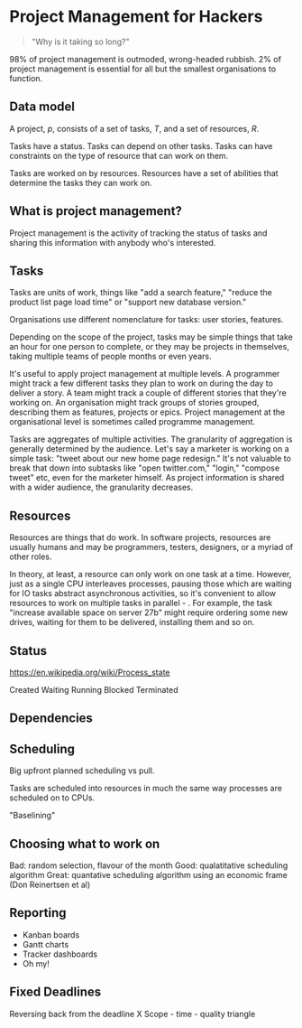 Project Management for Hackers
==============================

> "Why is it taking so long?"

98% of project management is outmoded, wrong-headed rubbish. 2% of project
management is essential for all but the smallest organisations to function.

Data model
----------

A project, _p_, consists of a set of tasks, _T_, and a set of resources, _R_.

Tasks have a status. Tasks can depend on other tasks. Tasks can have
constraints on the type of resource that can work on them.

Tasks are worked on by resources. Resources have a set of abilities that
determine the tasks they can work on.

What is project management?
---------------------------

Project management is the activity of tracking the status of tasks and sharing
this information with anybody who's interested.

Tasks
-----

Tasks are units of work, things like "add a search feature," "reduce the product
list page load time" or "support new database version."

Organisations use different nomenclature for tasks: user stories, features.

Depending on the scope of the project, tasks may be simple things that take an
hour for one person to complete, or they may be projects in themselves, taking
multiple teams of people months or even years.

It's useful to apply project management at multiple levels. A programmer might
track a few different tasks they plan to work on during the day to deliver a
story. A team might track a couple of different stories that they're working on.
An organisation might track groups of stories grouped, describing them as
features, projects or epics. Project management at the organisational level is
sometimes called programme management.

Tasks are aggregates of multiple activities. The granularity of aggregation is
generally determined by the audience. Let's say a marketer is working on a
simple task: "tweet about our new home page redesign." It's not valuable to
break that down into subtasks like "open twitter.com," "login," "compose tweet"
etc, even for the marketer himself. As project information is shared with a
wider audience, the granularity decreases.

Resources
---------

Resources are things that do work. In software projects, resources are usually
humans and may be programmers, testers, designers, or a myriad of other roles.

In theory, at least, a resource can only work on one task at a time. However,
just as a single CPU interleaves processes, pausing those which are waiting for
IO tasks abstract asynchronous activities, so it's convenient to allow resources
to work on multiple tasks in parallel - . For example, the task "increase
available space on server 27b" might require ordering some new drives, waiting
for them to be delivered, installing them and so on.

Status
------

https://en.wikipedia.org/wiki/Process_state

Created
Waiting
Running
Blocked
Terminated

Dependencies
------------

Scheduling
----------

Big upfront planned scheduling vs pull.

Tasks are scheduled into resources in much the same way processes are scheduled
on to CPUs.

"Baselining"

Choosing what to work on
------------------------

Bad: random selection, flavour of the month
Good: qualatitative scheduling algorithm
Great: quantative scheduling algorithm using an economic frame (Don Reinertsen
et al)

Reporting
---------

- Kanban boards
- Gantt charts
- Tracker dashboards
- Oh my!

Fixed Deadlines
---------------

Reversing back from the deadline X
Scope - time - quality triangle
